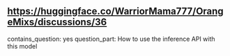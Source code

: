 ## https://huggingface.co/WarriorMama777/OrangeMixs/discussions/36

contains_question: yes
question_part: How to use the inference API with this model
